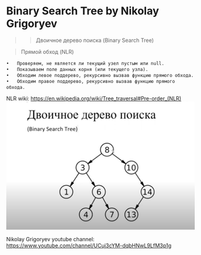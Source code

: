 # Binary Search Tree by Nikolay Grigoryev
>> Двоичное дерево поиска
   (Binary Search Tree)

   
>Прямой обход (NLR) 
   
   	•	Проверяем, не является ли текущий узел пустым или null.
   	•	Показываем поле данных корня (или текущего узла).
   	•	Обходим левое поддерево, рекурсивно вызвав функцию прямого обхода.
   	•	Обходим правое поддерево, рекурсивно вызвав функцию прямого обхода.
   
   NLR wiki: 
   https://en.wikipedia.org/wiki/Tree_traversal#Pre-order_(NLR)
![binary tree](./pic.png)


Nikolay Grigoryev youtube channel:
https://www.youtube.com/channel/UCuj3cYM-dqbHNwL9LfM3p1g
